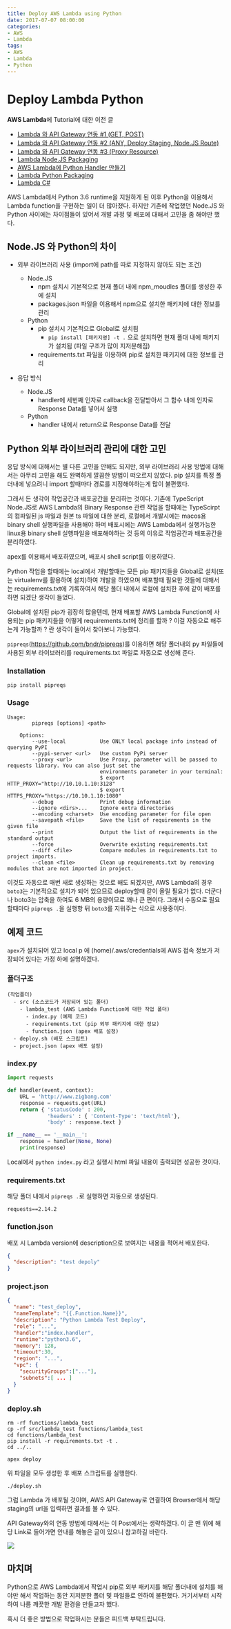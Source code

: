 ```yaml
---
title: Deploy AWS Lambda using Python
date: 2017-07-07 08:00:00
categories:
- AWS
- Lambda
tags:
- AWS
- Lambda
- Python
---
```


# Deploy Lambda Python

**AWS Lambda**에 Tutorial에 대한 이전 글

- [Lambda 와 API Gateway 연동 #1 (GET, POST)](https://github.com/DevStarSJ/Study/blob/master/Blog/Cloud/AWS/Lambda%2BAPIGateWay.01.md)
- [Lambda 와 API Gateway 연동 #2 (ANY, Deploy Staging, Node.JS Route)](https://github.com/DevStarSJ/Study/blob/master/Blog/Cloud/AWS/Lambda%2BAPIGateway.02.Route.md)
- [Lambda 와 API Gateway 연동 #3 (Proxy Resource)](https://github.com/DevStarSJ/Study/blob/master/Blog/Cloud/AWS/Lambda%2BAPIGateway.03.Proxy.md)
- [Lambda Node.JS Packaging](https://github.com/DevStarSJ/Study/blob/master/Blog/Cloud/AWS/Lambda.Packaging.Node.md)
- [AWS Lambda에 Python Handler 만들기](https://github.com/DevStarSJ/Study/blob/master/Blog/Cloud/AWS/Lambda.Python.md)
- [Lambda Python Packaging](https://github.com/DevStarSJ/Study/blob/master/Blog/Cloud/AWS/Lambda.Packaging.Python.md)
- [Lambda C# ](https://github.com/DevStarSJ/Study/blob/master/Blog/Cloud/AWS/Lambda.CSharp.md)

AWS Lambda에서 Python 3.6 runtime을 지원하게 된 이후 Python을 이용해서 Lambda function을 구현하는 일이 더 많아졌다. 하지만 기존에 작업했던 Node.JS 와 Python 사이에는 차이점들이 있어서 개발 과정 및 배포에 대해서 고민을 좀 해야만 했다.



## Node.JS 와 Python의 차이

- 외부 라이브러리 사용 (import에 path를 따로 지정하지 않아도 되는 조건)
  - Node.JS
    - npm 설치시 기본적으로 현재 폴더 내에 npm_moudles 폴더를 생성한 후에 설치
    - packages.json 파일을 이용해서 npm으로 설치한 패키지에 대한 정보를 관리
  - Python
    - pip 설치시 기본적으로 Global로 설치됨
      - `pip install [패키지명] -t .` 으로 설치하면 현재 폴대 내에 패키지가 설치됨 (파일 구조가 많이 지저분해짐)
    - requirements.txt 파일을 이용하여 pip로 설치한 패키지에 대한 정보를 관리

- 응답 방식
  - Node.JS
    - handler에 세번째 인자로 callback을 전달받아서 그 함수 내에 인자로 Response Data를 넣어서 실행
  - Python
    - handler 내에서 return으로 Response Data를 전달

## Python 외부 라이브러리 관리에 대한 고민

응답 방식에 대해서는 별 다른 고민을 안해도 되지만, 외부 라이브러리 사용 방법에 대해서는 아무리 고민을 해도 완벽하게 깔끔한 방법이 떠오르지 않았다. pip 설치를 특정 폴더내에 넣으려니 import 할때마다 경로를 지정해야하는게 많이 불편했다.

그래서 든 생각이 작업공간과 배포공간을 분리하는 것이다. 기존에 TypeScript Node.JS로 AWS Lambda의 Binary Response 관련 작업을 할때에는 TypeScirpt의 컴파일된 js 파일과 원본 ts 파일에 대한 분리, 로컬에서 개발시에는 macos용 binary shell 실행파일을 사용해야 하며 배포시에는 AWS Lambda에서 실행가능한 linux용 binary shell 실행파일을 배포해야하는 것 등의 이유로 작업공간과 배포공간을 분리하였다.

apex를 이용해서 배포하였으며, 배포시 shell script를 이용하였다.

Python 작업을 할때에는 local에서 개발할때는 모든 pip 패키지들을 Global로 설치(또는 virtualenv를 활용하여 설치)하여 개발을 하였으며 배포할때 필요한 것들에 대해서는 requirements.txt에 기록하여서 해당 폴더 내에서 로컬에 설치한 후에 같이 배포를 하면 되겠단 생각이 들었다.

Global에 설치된 pip가 굉장히 많을텐데, 현재 배포할 AWS Lambda Function에 사용되는 pip 패키지들을 어떻게 requirements.txt에 정리를 할까 ? 이걸 자동으로 해주는게 가능할까 ? 란 생각이 들어서 찾아보니 가능했다.

`pipreqs`(<https://github.com/bndr/pipreqs>)를 이용하면 해당 폴더내의 py 파일들에 사용된 외부 라이브러리를 requirements.txt 파일로 자동으로 생성해 준다.

### Installation

```
pip install pipreqs
```

### Usage

```
Usage:
        pipreqs [options] <path>

    Options:
        --use-local           Use ONLY local package info instead of querying PyPI
        --pypi-server <url>   Use custom PyPi server
        --proxy <url>         Use Proxy, parameter will be passed to requests library. You can also just set the
                              environments parameter in your terminal:
                              $ export HTTP_PROXY="http://10.10.1.10:3128"
                              $ export HTTPS_PROXY="https://10.10.1.10:1080"
        --debug               Print debug information
        --ignore <dirs>...    Ignore extra directories
        --encoding <charset>  Use encoding parameter for file open
        --savepath <file>     Save the list of requirements in the given file
        --print               Output the list of requirements in the standard output
        --force               Overwrite existing requirements.txt
        --diff <file>         Compare modules in requirements.txt to project imports.
        --clean <file>        Clean up requirements.txt by removing modules that are not imported in project.
```

이것도 자동으로 매번 새로 생성하는 것으로 해도 되겠지만, AWS Lambda의 경우 `boto3`는 기본적으로 설치가 되어 있으므로 deploy할때 같이 올릴 필요가 없다. 더군다나 boto3는 압축을 하여도 6 MB의 용량이므로 꽤나 큰 편이다. 그래서 수동으로 필요할때마다 `pipreqs .`을 실행항 뒤 `boto3`를 지워주는 식으로 사용중이다.

## 예제 코드

`apex`가 설치되어 있고 local p 에 (home)/.aws/credentials에 AWS 접속 정보가 저장되어 있다는 가정 하에 설명하겠다.

### 폴더구조
```
(작업폴더)
  - src (소스코드가 저장되어 있는 폴더)
    - lambda_test (AWS Lambda Function에 대한 작업 폴더)
      - index.py (예제 코드)
      - requirements.txt (pip 외부 패키지에 대한 정보)
      - function.json (apex 배포 설정)
  - deploy.sh (배포 스크립트)
  - project.json (apex 배포 설정)
```

### index.py
```Python
import requests

def handler(event, context):
    URL = 'http://www.zigbang.com'
    response = requests.get(URL)
    return { 'statusCode' : 200,
             'headers' : { 'Content-Type': 'text/html'},
             'body' : response.text }

if __name__ == '__main__':
    response = handler(None, None)
    print(response)
```

Local에서 `python index.py` 라고 실행시 html 파일 내용이 출력되면 성공한 것이다.

### requirements.txt

해당 폴더 내에서 `pipreqs .`로 실행하면 자동으로 생성된다.

```
requests==2.14.2
```

### function.json

배포 시 Lambda version에 description으로 보여지는 내용을 적어서 배포한다.

```JSON
{
  "description": "test depoly"
}
```

### project.json

```JSON
{
  "name": "test_deploy",
  "nameTemplate": "{{.Function.Name}}",
  "description": "Python Lambda Test Deploy",
  "role": "...",
  "handler":"index.handler",
  "runtime":"python3.6",
  "memory": 128,
  "timeout":30,
  "region": "...",
  "vpc": {
    "securityGroups":["..."],
    "subnets":[ ... ]
  }
}
```

### deploy.sh

```shell
rm -rf functions/lambda_test
cp -rf src/lambda_test functions/lambda_test
cd functions/lambda_test
pip install -r requirements.txt -t .
cd ../..

apex deploy
```

위 파일을 모두 생성한 후 배포 스크립트를 실행한다.

```
./deploy.sh
```

그럼 Lambda 가 배포될 것이며, AWS API Gateway로 연결하여 Browser에서 해당 staging의 url을 입력하면 결과를 볼 수 있다.

API Gateway와의 연동 방법에 대해서는 이 Post에서는 생략하겠다. 이 글 맨 위에 해당 Link로 들어가면 안내를 해놓은 글이 있으니 참고하길 바란다.

![](images/Lambda.Python.Deploy.01.png)

## 마치며

Python으로 AWS Lambda에서 작업시 pip로 외부 패키지를 해당 폴더내에 설치를 해야만 해서 작업하는 동안 지저분한 폴더 및 파일들로 인하여 불편했다. 거기서부터 시작하여 나름 깨끗한 개발 환경을 만들고자 했다.

혹시 더 좋은 방법으로 작업하시는 분들은 피드백 부탁드립니다.
